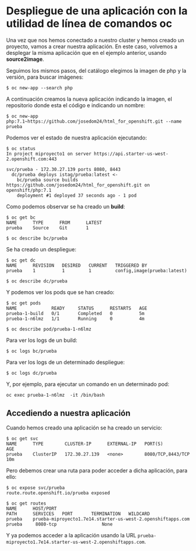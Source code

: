 # Despliegue de una aplicación con la utilidad de línea de comandos oc

Una vez que nos hemos conectado a nuestro cluster y hemos creado un proyecto, vamos a crear nuestra aplicación. En este caso, volvemos a desplegar la misma aplicación que en el ejemplo anterior, usando **source2image**.

Seguimos los mismos pasos, del catálogo elegimos la imagen de php y la versión, para buscar imágenes:

    $ oc new-app --search php

A continuación creamos la nueva aplicación indicando la imagen, el repositorio donde esta el código e indicando un nombre:

    $ oc new-app php:7.1~https://github.com/josedom24/html_for_openshift.git --name prueba

Podemos ver el estado de nuestra aplicación ejecutando:

    $ oc status
    In project miproyecto1 on server https://api.starter-us-west-2.openshift.com:443

    svc/prueba - 172.30.27.139 ports 8080, 8443
      dc/prueba deploys istag/prueba:latest <-
        bc/prueba source builds https://github.com/josedom24/html_for_openshift.git on openshift/php:7.1 
        deployment #1 deployed 37 seconds ago - 1 pod

Como podemos observar se ha creado un **build**:

    $ oc get bc
    NAME      TYPE      FROM      LATEST
    prueba    Source    Git       1

    $ oc describe bc/prueba

Se ha creado un despliegue:

    $ oc get dc
    NAME      REVISION   DESIRED   CURRENT   TRIGGERED BY
    prueba    1          1         1         config,image(prueba:latest)

    $ oc describe dc/prueba

Y podemos ver los pods que se han creado:

    $ oc get pods
    NAME             READY     STATUS      RESTARTS   AGE
    prueba-1-build   0/1       Completed   0          5m
    prueba-1-n6lmz   1/1       Running     0          4m

    $ oc describe pod/prueba-1-n6lmz

Para ver los logs de un build:

    $ oc logs bc/prueba

Para ver los logs de un determinado despliegue:

    $ oc logs dc/prueba

Y, por ejemplo, para ejecutar un comando en un determinado pod:

    oc exec prueba-1-n6lmz  -it /bin/bash

## Accediendo a nuestra aplicación

Cuando hemos creado una aplicación se ha creado un servicio:

    $ oc get svc
    NAME      TYPE        CLUSTER-IP      EXTERNAL-IP   PORT(S)             AGE
    prueba    ClusterIP   172.30.27.139   <none>        8080/TCP,8443/TCP   10m

Pero debemos crear una ruta para poder acceder a dicha aplicación, para ello:

    $ oc expose svc/prueba
    route.route.openshift.io/prueba exposed
    
    $ oc get routes
    NAME      HOST/PORT                                                     PATH      SERVICES   PORT       TERMINATION   WILDCARD
    prueba    prueba-miproyecto1.7e14.starter-us-west-2.openshiftapps.com             prueba     8080-tcp                 None

Y ya podemos acceder a la aplicación usando la URL `prueba-miproyecto1.7e14.starter-us-west-2.openshiftapps.com`.

